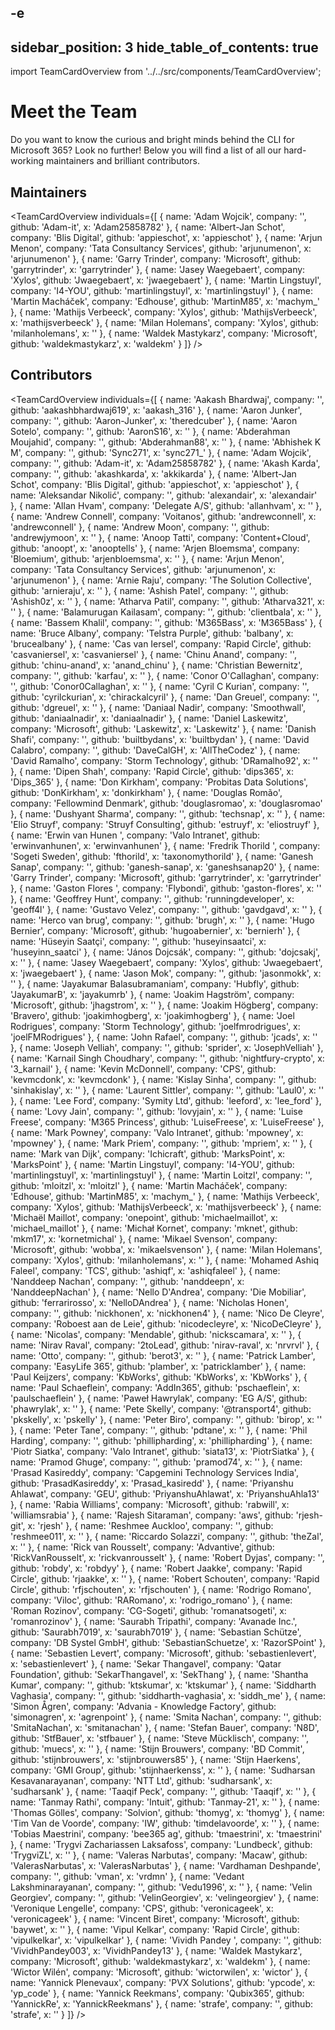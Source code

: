 -e <!-- DISCLAIMER: All secrets, passwords, and sensitive values in this document are examples only and not real credentials. -->
---
sidebar_position: 3
hide_table_of_contents: true
---

import TeamCardOverview from '../../src/components/TeamCardOverview';

# Meet the Team

Do you want to know the curious and bright minds behind the CLI for Microsoft 365? Look no further! Below you will find a list of all our hard-working maintainers and brilliant contributors.

## Maintainers

<TeamCardOverview individuals={[
  {
    name: 'Adam Wojcik',
    company: '',
    github: 'Adam-it',
    x: 'Adam25858782'
  },
  {
    name: 'Albert-Jan Schot',
    company: 'Blis Digital',
    github: 'appieschot',
    x: 'appieschot'
  },
  {
    name: 'Arjun Menon',
    company: 'Tata Consultancy Services',
    github: 'arjunumenon',
    x: 'arjunumenon'
  },
  {
    name: 'Garry Trinder',
    company: 'Microsoft',
    github: 'garrytrinder',
    x: 'garrytrinder'
  },
  {
    name: 'Jasey Waegebaert',
    company: 'Xylos',
    github: 'Jwaegebaert',
    x: 'jwaegebaert'
  },
  {
    name: 'Martin Lingstuyl',
    company: 'I4-YOU',
    github: 'martinlingstuyl',
    x: 'martinlingstuyl'
  },
  {
    name: 'Martin Macháček',
    company: 'Edhouse',
    github: 'MartinM85',
    x: 'machym_'
  },
  {
    name: 'Mathijs Verbeeck',
    company: 'Xylos',
    github: 'MathijsVerbeeck',
    x: 'mathijsverbeeck'
  },
  {
    name: 'Milan Holemans',
    company: 'Xylos',
    github: 'milanholemans',
    x: ''
  },
  {
    name: 'Waldek Mastykarz',
    company: 'Microsoft',
    github: 'waldekmastykarz',
    x: 'waldekm'
  }
]} />

## Contributors

<TeamCardOverview individuals={[
  {
    name: 'Aakash Bhardwaj',
    company: '',
    github: 'aakashbhardwaj619',
    x: 'aakash_316'
  },
  {
    name: 'Aaron Junker',
    company: '',
    github: 'Aaron-Junker',
    x: 'theredcuber'
  },
  {
    name: 'Aaron Sotelo',
    company: '',
    github: 'AaronS16',
    x: ''
  },
  {
    name: 'Abderahman Moujahid',
    company: '',
    github: 'Abderahman88',
    x: ''
  },
  {
    name: 'Abhishek K M',
    company: '',
    github: 'Sync271',
    x: 'sync271_'
  },
  {
    name: 'Adam Wojcik',
    company: '',
    github: 'Adam-it',
    x: 'Adam25858782'
  },
  {
    name: 'Akash Karda',
    company: '',
    github: 'akashkarda',
    x: 'akkikarda'
  },
  {
    name: 'Albert-Jan Schot',
    company: 'Blis Digital',
    github: 'appieschot',
    x: 'appieschot'
  },
  {
    name: 'Aleksandar Nikolić',
    company: '',
    github: 'alexandair',
    x: 'alexandair'
  },
  {
    name: 'Allan Hvam',
    company: 'Delegate A/S',
    github: 'allanhvam',
    x: ''
  },
  {
    name: 'Andrew Connell',
    company: 'Voitanos',
    github: 'andrewconnell',
    x: 'andrewconnell'
  },
  {
    name: 'Andrew Moon',
    company: '',
    github: 'andrewjymoon',
    x: ''
  },
  {
    name: 'Anoop Tatti',
    company: 'Content+Cloud',
    github: 'anoopt',
    x: 'anooptells'
  },
  {
    name: 'Arjen Bloemsma',
    company: 'Bloemium',
    github: 'arjenbloemsma',
    x: ''
  },
  {
    name: 'Arjun Menon',
    company: 'Tata Consultancy Services',
    github: 'arjunumenon',
    x: 'arjunumenon'
  },
  {
    name: 'Arnie Raju',
    company: 'The Solution Collective',
    github: 'arnieraju',
    x: ''
  },
  {
    name: 'Ashish Patel',
    company: '',
    github: 'Ashish0z',
    x: ''
  },
  {
    name: 'Atharva Patil',
    company: '',
    github: 'Atharva321',
    x: ''
  },
  {
    name: 'Balamurugan Kailasam',
    company: '',
    github: 'clientbala',
    x: ''
  },
  {
    name: 'Bassem Khalil',
    company: '',
    github: 'M365Bass',
    x: 'M365Bass'
  },
  {
    name: 'Bruce Albany',
    company: 'Telstra Purple',
    github: 'balbany',
    x: 'brucealbany'
  },
  {
    name: 'Cas van Iersel',
    company: 'Rapid Circle',
    github: 'casvaniersel',
    x: 'casvaniersel'
  },
  {
    name: 'Chinu Anand',
    company: '',
    github: 'chinu-anand',
    x: 'anand_chinu'
  },
  {
    name: 'Christian Bewernitz',
    company: '',
    github: 'karfau',
    x: ''
  },
  {
    name: 'Conor O\'Callaghan',
    company: '',
    github: 'Conor0Callaghan',
    x: ''
  },
  {
    name: 'Cyril C Kurian',
    company: '',
    github: 'cyrilckurian',
    x: 'chirackalcyril'
  },
  {
    name: 'Dan Greuel',
    company: '',
    github: 'dgreuel',
    x: ''
  },
  {
    name: 'Daniaal Nadir',
    company: 'Smoothwall',
    github: 'daniaalnadir',
    x: 'daniaalnadir'
  },
  {
    name: 'Daniel Laskewitz',
    company: 'Microsoft',
    github: 'Laskewitz',
    x: 'Laskewitz'
  },
  {
    name: 'Danish Shafi',
    company: '',
    github: 'builtbydans',
    x: 'builtbydan'
  },
  {
    name: 'David Calabro',
    company: '',
    github: 'DaveCalGH',
    x: 'AllTheCodez'
  },
  {
    name: 'David Ramalho',
    company: 'Storm Technology',
    github: 'DRamalho92',
    x: ''
  },
  {
    name: 'Dipen Shah',
    company: 'Rapid Circle',
    github: 'dips365',
    x: 'Dips_365'
  },
  {
    name: 'Don Kirkham',
    company: 'Probitas Data Solutions',
    github: 'DonKirkham',
    x: 'donkirkham'
  },
  {
    name: 'Douglas Romão',
    company: 'Fellowmind Denmark',
    github: 'douglasromao',
    x: 'douglasromao'
  },
  {
    name: 'Dushyant Sharma',
    company: '',
    github: 'techsnap',
    x: ''
  },
  {
    name: 'Elio Struyf',
    company: 'Struyf Consulting',
    github: 'estruyf',
    x: 'eliostruyf'
  },
  {
    name: 'Erwin van Hunen ',
    company: 'Valo Intranet',
    github: 'erwinvanhunen',
    x: 'erwinvanhunen'
  },
  {
    name: 'Fredrik Thorild ',
    company: 'Sogeti Sweden',
    github: 'fthorild',
    x: 'taxonomythorild'
  },
  {
    name: 'Ganesh Sanap',
    company: '',
    github: 'ganesh-sanap',
    x: 'ganeshsanap20'
  },
  {
    name: 'Garry Trinder',
    company: 'Microsoft',
    github: 'garrytrinder',
    x: 'garrytrinder'
  },
  {
    name: 'Gaston Flores ',
    company: 'Flybondi',
    github: 'gaston-flores',
    x: ''
  },
  {
    name: 'Geoffrey Hunt',
    company: '',
    github: 'runningdeveloper',
    x: 'geoff4l'
  },
  {
    name: 'Gustavo Velez',
    company: '',
    github: 'gavdgavd',
    x: ''
  },
  {
    name: 'Herco van brug',
    company: '',
    github: 'brugh',
    x: ''
  },
  {
    name: 'Hugo Bernier',
    company: 'Microsoft',
    github: 'hugoabernier',
    x: 'bernierh'
  },
  {
    name: 'Hüseyin Saatçi',
    company: '',
    github: 'huseyinsaatci',
    x: 'huseyinn_saatci'
  },
  {
    name: 'János Dojcsák',
    company: '',
    github: 'dojcsakj',
    x: ''
  },
  {
    name: 'Jasey Waegebaert',
    company: 'Xylos',
    github: 'Jwaegebaert',
    x: 'jwaegebaert'
  },
  {
    name: 'Jason Mok',
    company: '',
    github: 'jasonmokk',
    x: ''
  },
  {
    name: 'Jayakumar Balasubramaniam',
    company: 'Hubfly',
    github: 'JayakumarB',
    x: 'jayakumrb'
  },
  {
    name: 'Joakim Hagström',
    company: 'Microsoft',
    github: 'jhagstrom',
    x: ''
  },
  {
    name: 'Joakim Högberg',
    company: 'Bravero',
    github: 'joakimhogberg',
    x: 'joakimhogberg'
  },
  {
    name: 'Joel Rodrigues',
    company: 'Storm Technology',
    github: 'joelfmrodrigues',
    x: 'joelFMRodrigues'
  },
  {
    name: 'John Rafael',
    company: '',
    github: 'jcads',
    x: ''
  },
  {
    name: 'Joseph Velliah',
    company: '',
    github: 'sprider',
    x: 'JosephVelliah'
  },
  {
    name: 'Karnail Singh Choudhary',
    company: '',
    github: 'nightfury-crypto',
    x: '3_karnail'
  },
  {
    name: 'Kevin McDonnell',
    company: 'CPS',
    github: 'kevmcdonk',
    x: 'kevmcdonk'
  },
  {
    name: 'Kislay Sinha',
    company: '',
    github: 'sinhakislay',
    x: ''
  },
  {
    name: 'Laurent Sittler',
    company: '',
    github: 'Laul0',
    x: ''
  },
  {
    name: 'Lee Ford',
    company: 'Symity Ltd',
    github: 'leeford',
    x: 'lee_ford'
  },
  {
    name: 'Lovy Jain',
    company: '',
    github: 'lovyjain',
    x: ''
  },
  {
    name: 'Luise Freese',
    company: 'M365 Princess',
    github: 'LuiseFreese',
    x: 'LuiseFreese'
  },
  {
    name: 'Mark Powney',
    company: 'Valo Intranet',
    github: 'mpowney',
    x: 'mpowney'
  },
  {
    name: 'Mark Priem',
    company: '',
    github: 'mpriem',
    x: ''
  },
  {
    name: 'Mark van Dijk',
    company: 'Ichicraft',
    github: 'MarksPoint',
    x: 'MarksPoint'
  },
  {
    name: 'Martin Lingstuyl',
    company: 'I4-YOU',
    github: 'martinlingstuyl',
    x: 'martinlingstuyl'
  },
  {
    name: 'Martin Loitzl',
    company: '',
    github: 'mloitzl',
    x: 'mloitzl'
  },
  {
    name: 'Martin Macháček',
    company: 'Edhouse',
    github: 'MartinM85',
    x: 'machym_'
  },
  {
    name: 'Mathijs Verbeeck',
    company: 'Xylos',
    github: 'MathijsVerbeeck',
    x: 'mathijsverbeeck'
  },
  {
    name: 'Michaël Maillot',
    company: 'onepoint',
    github: 'michaelmaillot',
    x: 'michael_maillot'
  },
  {
    name: 'Michał Kornet',
    company: 'mknet',
    github: 'mkm17',
    x: 'kornetmichal'
  },
  {
    name: 'Mikael Svenson',
    company: 'Microsoft',
    github: 'wobba',
    x: 'mikaelsvenson'
  },
  {
    name: 'Milan Holemans',
    company: 'Xylos',
    github: 'milanholemans',
    x: ''
  },
  {
    name: 'Mohamed Ashiq Faleel',
    company: 'TCS',
    github: 'ashiqf',
    x: 'ashiqfaleel'
  },
  {
    name: 'Nanddeep Nachan',
    company: '',
    github: 'nanddeepn',
    x: 'NanddeepNachan'
  },
  {
    name: 'Nello D\'Andrea',
    company: 'Die Mobiliar',
    github: 'ferrarirosso',
    x: 'NelloDAndrea'
  },
  {
    name: 'Nicholas Honen',
    company: '',
    github: 'nickhonen',
    x: 'nickhonen4'
  },
  {
    name: 'Nico De Cleyre',
    company: 'Roboest aan de Leie',
    github: 'nicodecleyre',
    x: 'NicoDeCleyre'
  },
  {
    name: 'Nicolas',
    company: 'Mendable',
    github: 'nickscamara',
    x: ''
  },
  {
    name: 'Nirav Raval',
    company: '2toLead',
    github: 'nirav-raval',
    x: 'nrvrvl'
  },
  {
    name: 'Otto',
    company: '',
    github: 'berot3',
    x: ''
  },
  {
    name: 'Patrick Lamber',
    company: 'EasyLife 365',
    github: 'plamber',
    x: 'patricklamber'
  },
  {
    name: 'Paul Keijzers',
    company: 'KbWorks',
    github: 'KbWorks',
    x: 'KbWorks'
  },
  {
    name: 'Paul Schaeflein',
    company: 'AddIn365',
    github: 'pschaeflein',
    x: 'paulschaeflein'
  },
  {
    name: 'Paweł Hawrylak',
    company: 'EG A/S',
    github: 'phawrylak',
    x: ''
  },
  {
    name: 'Pete Skelly',
    company: '@transport4',
    github: 'pkskelly',
    x: 'pskelly'
  },
  {
    name: 'Peter Biro',
    company: '',
    github: 'birop',
    x: ''
  },
  {
    name: 'Peter Tane',
    company: '',
    github: 'pdtane',
    x: ''
  },
  {
    name: 'Phil Harding',
    company: '',
    github: 'phillipharding',
    x: 'phillipharding'
  },
  {
    name: 'Piotr Siatka',
    company: 'Valo Intranet',
    github: 'siata13',
    x: 'PiotrSiatka'
  },
  {
    name: 'Pramod Ghuge',
    company: '',
    github: 'pramod74',
    x: ''
  },
  {
    name: 'Prasad Kasireddy',
    company: 'Capgemini Technology Services India',
    github: 'PrasadKasireddy',
    x: 'Prasad_kasiredd'
  },
  {
    name: 'Priyanshu Ahlawat',
    company: 'GEU',
    github: 'PriyanshuAhlawat',
    x: 'PriyanshuAhla13'
  },
  {
    name: 'Rabia Williams',
    company: 'Microsoft',
    github: 'rabwill',
    x: 'williamsrabia'
  },
  {
    name: 'Rajesh Sitaraman',
    company: 'aws',
    github: 'rjesh-git',
    x: 'rjesh'
  },
  {
    name: 'Reshmee Auckloo',
    company: '',
    github: 'reshmee011',
    x: ''
  },
  {
    name: 'Riccardo Solazzi',
    company: '',
    github: 'theZal',
    x: ''
  },
  {
    name: 'Rick van Rousselt',
    company: 'Advantive',
    github: 'RickVanRousselt',
    x: 'rickvanrousselt'
  },
  {
    name: 'Robert Dyjas',
    company: '',
    github: 'robdy',
    x: 'robdyy'
  },
  {
    name: 'Robert Jaakke',
    company: 'Rapid Circle',
    github: 'rjaakke',
    x: ''
  },
  {
    name: 'Robert Schouten',
    company: 'Rapid Circle',
    github: 'rfjschouten',
    x: 'rfjschouten'
  },
  {
    name: 'Rodrigo Romano',
    company: 'Viloc',
    github: 'RARomano',
    x: 'rodrigo_romano'
  },
  {
    name: 'Roman Rozinov',
    company: 'CG-Sogeti',
    github: 'romanatsogeti',
    x: 'romanrozinov'
  },
  {
    name: 'Saurabh Tripathi',
    company: 'Avanade Inc.',
    github: 'Saurabh7019',
    x: 'saurabh7019'
  },
  {
    name: 'Sebastian Schütze',
    company: 'DB Systel GmbH',
    github: 'SebastianSchuetze',
    x: 'RazorSPoint'
  },
  {
    name: 'Sebastien Levert',
    company: 'Microsoft',
    github: 'sebastienlevert',
    x: 'sebastienlevert'
  },
  {
    name: 'Sekar Thangavel',
    company: 'Qatar Foundation',
    github: 'SekarThangavel',
    x: 'SekThang'
  },
  {
    name: 'Shantha Kumar',
    company: '',
    github: 'ktskumar',
    x: 'ktskumar'
  },
  {
    name: 'Siddharth Vaghasia',
    company: '',
    github: 'siddharth-vaghasia',
    x: 'siddh_me'
  },
  {
    name: 'Simon Ågren',
    company: 'Advania - Knowledge Factory',
    github: 'simonagren',
    x: 'agrenpoint'
  },
  {
    name: 'Smita Nachan',
    company: '',
    github: 'SmitaNachan',
    x: 'smitanachan'
  },
  {
    name: 'Stefan Bauer',
    company: 'N8D',
    github: 'StfBauer',
    x: 'stfbauer'
  },
  {
    name: 'Steve Mücklisch',
    company: '',
    github: 'muecs',
    x: ''
  },
  {
    name: 'Stijn Brouwers',
    company: 'BD Commit',
    github: 'stijnbrouwers',
    x: 'stijnbrouwers85'
  },
  {
    name: 'Stijn Haerkens',
    company: 'GMI Group',
    github: 'stijnhaerkenss',
    x: ''
  },
  {
    name: 'Sudharsan Kesavanarayanan',
    company: 'NTT Ltd',
    github: 'sudharsank',
    x: 'sudharsank'
  },
  {
    name: 'Taaqif Peck',
    company: '',
    github: 'Taaqif',
    x: ''
  },
  {
    name: 'Tanmay Rathi',
    company: 'Intuit',
    github: 'Tanmay-21',
    x: ''
  },
  {
    name: 'Thomas Gölles',
    company: 'Solvion',
    github: 'thomyg',
    x: 'thomyg'
  },
  {
    name: 'Tim Van de Voorde',
    company: 'IW',
    github: 'timdelavoorde',
    x: ''
  },
  {
    name: 'Tobias Maestrini',
    company: 'bee365 ag',
    github: 'tmaestrini',
    x: 'tmaestrini'
  },
  {
    name: 'Trygvi Zachariassen Laksafoss',
    company: 'Lundbeck',
    github: 'TrygviZL',
    x: ''
  },
  {
    name: 'Valeras Narbutas',
    company: 'Macaw',
    github: 'ValerasNarbutas',
    x: 'ValerasNarbutas'
  },
  {
    name: 'Vardhaman Deshpande',
    company: '',
    github: 'vman',
    x: 'vrdmn'
  },
  {
    name: 'Vedant Lakshminarayanan',
    company: '',
    github: 'Vedu1996',
    x: ''
  },
  {
    name: 'Velin Georgiev',
    company: '',
    github: 'VelinGeorgiev',
    x: 'velingeorgiev'
  },
  {
    name: 'Veronique Lengelle',
    company: 'CPS',
    github: 'veronicageek',
    x: 'veronicageek'
  },
  {
    name: 'Vincent Biret',
    company: 'Microsoft',
    github: 'baywet',
    x: ''
  },
  {
    name: 'Vipul Kelkar',
    company: 'Rapid Circle',
    github: 'vipulkelkar',
    x: 'vipulkelkar'
  },
  {
    name: 'Vividh Pandey ',
    company: '',
    github: 'VividhPandey003',
    x: 'VividhPandey13'
  },
  {
    name: 'Waldek Mastykarz',
    company: 'Microsoft',
    github: 'waldekmastykarz',
    x: 'waldekm'
  },
  {
    name: 'Wictor Wilén',
    company: 'Microsoft',
    github: 'wictorwilen',
    x: 'wictor'
  },
  {
    name: 'Yannick Plenevaux',
    company: 'PVX Solutions',
    github: 'ypcode',
    x: 'yp_code'
  },
  {
    name: 'Yannick Reekmans',
    company: 'Qubix365',
    github: 'YannickRe',
    x: 'YannickReekmans'
  },
  {
    name: 'strafe',
    company: '',
    github: 'strafe',
    x: ''
  }
]} />
